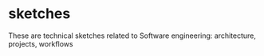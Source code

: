 # sketches
These are technical sketches related to Software engineering: architecture, projects, workflows
